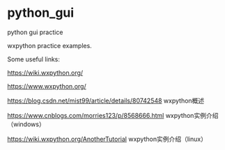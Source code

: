 # python_gui
python gui practice

wxpython practice examples. 

Some useful links:

https://wiki.wxpython.org/

https://www.wxpython.org/

https://blog.csdn.net/mist99/article/details/80742548 wxpython概述

https://www.cnblogs.com/morries123/p/8568666.html wxpython实例介绍（windows）

https://wiki.wxpython.org/AnotherTutorial wxpython实例介绍（linux）
